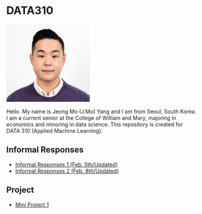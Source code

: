 # DATA310

<img src="headpic.jpg" width="220" height="205">

Hello. My name is Jeong Mo (J.Mo) Yang and I am from Seoul, South Korea. I am a current senior at the College of William and Mary, majoring in economics and minoring in data science. This repository is created for DATA 310 (Applied Machine Learning). 

## Informal Responses
* [Informal Responses 1 (Feb. 5th/Updated)](Feb_5th_Assignment.md)
* [Informal Responses 2 (Feb. 8th/Updated)](Assignment2.md)

## Project
* [Mini Project 1](MiniProject1.md) 
